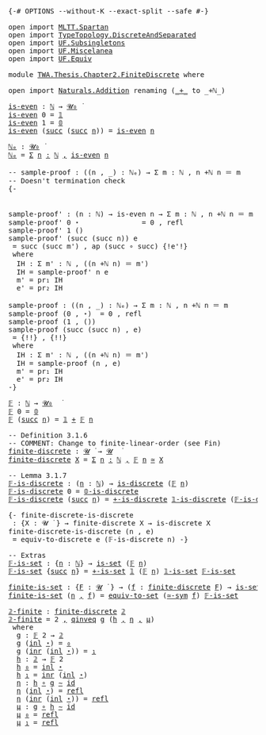 <pre class="Agda">
<a id="10" class="Symbol">{-#</a> <a id="14" class="Keyword">OPTIONS</a> <a id="22" class="Pragma">--without-K</a> <a id="34" class="Pragma">--exact-split</a> <a id="48" class="Pragma">--safe</a> <a id="55" class="Symbol">#-}</a>

<a id="60" class="Keyword">open</a> <a id="65" class="Keyword">import</a> <a id="72" href="MLTT.Spartan.html" class="Module">MLTT.Spartan</a>
<a id="85" class="Keyword">open</a> <a id="90" class="Keyword">import</a> <a id="97" href="TypeTopology.DiscreteAndSeparated.html" class="Module">TypeTopology.DiscreteAndSeparated</a>
<a id="131" class="Keyword">open</a> <a id="136" class="Keyword">import</a> <a id="143" href="UF.Subsingletons.html" class="Module">UF.Subsingletons</a>
<a id="160" class="Keyword">open</a> <a id="165" class="Keyword">import</a> <a id="172" href="UF.Miscelanea.html" class="Module">UF.Miscelanea</a>
<a id="186" class="Keyword">open</a> <a id="191" class="Keyword">import</a> <a id="198" href="UF.Equiv.html" class="Module">UF.Equiv</a>

<a id="208" class="Keyword">module</a> <a id="215" href="TWA.Thesis.Chapter2.FiniteDiscrete.html" class="Module">TWA.Thesis.Chapter2.FiniteDiscrete</a> <a id="250" class="Keyword">where</a>

<a id="257" class="Keyword">open</a> <a id="262" class="Keyword">import</a> <a id="269" href="Naturals.Addition.html" class="Module">Naturals.Addition</a> <a id="287" class="Keyword">renaming</a> <a id="296" class="Symbol">(</a><a id="297" href="Naturals.Addition.html#241" class="Primitive Operator">_+_</a> <a id="301" class="Symbol">to</a> <a id="304" class="Primitive Operator">_+ℕ_</a><a id="308" class="Symbol">)</a>

<a id="is-even"></a><a id="311" href="TWA.Thesis.Chapter2.FiniteDiscrete.html#311" class="Function">is-even</a> <a id="319" class="Symbol">:</a> <a id="321" href="MLTT.Natural-Numbers-Type.html#110" class="Datatype">ℕ</a> <a id="323" class="Symbol">→</a> <a id="325" href="Agda.Primitive.html#758" class="Primitive">𝓤₀</a> <a id="328" href="MLTT.Universes.html#408" class="Function Operator">̇</a>
<a id="330" href="TWA.Thesis.Chapter2.FiniteDiscrete.html#311" class="Function">is-even</a> <a id="338" class="Number">0</a> <a id="340" class="Symbol">=</a> <a id="342" href="MLTT.Unit.html#143" class="Record">𝟙</a>
<a id="344" href="TWA.Thesis.Chapter2.FiniteDiscrete.html#311" class="Function">is-even</a> <a id="352" class="Number">1</a> <a id="354" class="Symbol">=</a> <a id="356" href="MLTT.Empty-Type.html#135" class="Datatype">𝟘</a>
<a id="358" href="TWA.Thesis.Chapter2.FiniteDiscrete.html#311" class="Function">is-even</a> <a id="366" class="Symbol">(</a><a id="367" href="MLTT.Natural-Numbers-Type.html#137" class="InductiveConstructor">succ</a> <a id="372" class="Symbol">(</a><a id="373" href="MLTT.Natural-Numbers-Type.html#137" class="InductiveConstructor">succ</a> <a id="378" href="TWA.Thesis.Chapter2.FiniteDiscrete.html#378" class="Bound">n</a><a id="379" class="Symbol">))</a> <a id="382" class="Symbol">=</a> <a id="384" href="TWA.Thesis.Chapter2.FiniteDiscrete.html#311" class="Function">is-even</a> <a id="392" href="TWA.Thesis.Chapter2.FiniteDiscrete.html#378" class="Bound">n</a>

<a id="ℕₑ"></a><a id="395" href="TWA.Thesis.Chapter2.FiniteDiscrete.html#395" class="Function">ℕₑ</a> <a id="398" class="Symbol">:</a> <a id="400" href="Agda.Primitive.html#758" class="Primitive">𝓤₀</a> <a id="403" href="MLTT.Universes.html#408" class="Function Operator">̇</a>
<a id="405" href="TWA.Thesis.Chapter2.FiniteDiscrete.html#395" class="Function">ℕₑ</a> <a id="408" class="Symbol">=</a> <a id="410" href="MLTT.Sigma.html#437" class="Function">Σ</a> <a id="412" href="TWA.Thesis.Chapter2.FiniteDiscrete.html#412" class="Bound">n</a> <a id="414" href="MLTT.Sigma.html#437" class="Function">꞉</a> <a id="416" href="MLTT.Natural-Numbers-Type.html#110" class="Datatype">ℕ</a> <a id="418" href="MLTT.Sigma.html#437" class="Function">,</a> <a id="420" href="TWA.Thesis.Chapter2.FiniteDiscrete.html#311" class="Function">is-even</a> <a id="428" href="TWA.Thesis.Chapter2.FiniteDiscrete.html#412" class="Bound">n</a>

<a id="431" class="Comment">-- sample-proof : ((n , _) : ℕₑ) → Σ m ꞉ ℕ , n +ℕ n ＝ m </a>
<a id="488" class="Comment">-- Doesn&#39;t termination check</a>
<a id="517" class="Comment">{-


sample-proof&#39; : (n : ℕ) → is-even n → Σ m ꞉ ℕ , n +ℕ n ＝ m 
sample-proof&#39; 0 ⋆               = 0 , refl
sample-proof&#39; 1 ()
sample-proof&#39; (succ (succ n)) e
 = succ (succ m&#39;) , ap (succ ∘ succ) {!e&#39;!}
 where
  IH : Σ m&#39; ꞉ ℕ , ((n +ℕ n) ＝ m&#39;)
  IH = sample-proof&#39; n e
  m&#39; = pr₁ IH
  e&#39; = pr₂ IH

sample-proof : ((n , _) : ℕₑ) → Σ m ꞉ ℕ , n +ℕ n ＝ m 
sample-proof (0 , ⋆)  = 0 , refl
sample-proof (1 , ())
sample-proof (succ (succ n) , e)
 = {!!} , {!!}
 where
  IH : Σ m&#39; ꞉ ℕ , ((n +ℕ n) ＝ m&#39;)
  IH = sample-proof (n , e)
  m&#39; = pr₁ IH
  e&#39; = pr₂ IH
-}</a>

<a id="𝔽"></a><a id="1073" href="TWA.Thesis.Chapter2.FiniteDiscrete.html#1073" class="Function">𝔽</a> <a id="1075" class="Symbol">:</a> <a id="1077" href="MLTT.Natural-Numbers-Type.html#110" class="Datatype">ℕ</a> <a id="1079" class="Symbol">→</a> <a id="1081" href="Agda.Primitive.html#758" class="Primitive">𝓤₀</a>  <a id="1085" href="MLTT.Universes.html#408" class="Function Operator">̇</a>
<a id="1087" href="TWA.Thesis.Chapter2.FiniteDiscrete.html#1073" class="Function">𝔽</a> <a id="1089" class="Number">0</a> <a id="1091" class="Symbol">=</a> <a id="1093" href="MLTT.Empty-Type.html#135" class="Datatype">𝟘</a>
<a id="1095" href="TWA.Thesis.Chapter2.FiniteDiscrete.html#1073" class="Function">𝔽</a> <a id="1097" class="Symbol">(</a><a id="1098" href="MLTT.Natural-Numbers-Type.html#137" class="InductiveConstructor">succ</a> <a id="1103" href="TWA.Thesis.Chapter2.FiniteDiscrete.html#1103" class="Bound">n</a><a id="1104" class="Symbol">)</a> <a id="1106" class="Symbol">=</a> <a id="1108" href="MLTT.Unit.html#143" class="Record">𝟙</a> <a id="1110" href="MLTT.Plus-Type.html#134" class="Datatype Operator">+</a> <a id="1112" href="TWA.Thesis.Chapter2.FiniteDiscrete.html#1073" class="Function">𝔽</a> <a id="1114" href="TWA.Thesis.Chapter2.FiniteDiscrete.html#1103" class="Bound">n</a>

<a id="1117" class="Comment">-- Definition 3.1.6</a>
<a id="1137" class="Comment">-- COMMENT: Change to finite-linear-order (see Fin)</a>
<a id="finite-discrete"></a><a id="1189" href="TWA.Thesis.Chapter2.FiniteDiscrete.html#1189" class="Function">finite-discrete</a> <a id="1205" class="Symbol">:</a> <a id="1207" href="MLTT.Universes.html#265" class="Generalizable">𝓤</a> <a id="1209" href="MLTT.Universes.html#408" class="Function Operator">̇</a> <a id="1211" class="Symbol">→</a> <a id="1213" href="MLTT.Universes.html#265" class="Generalizable">𝓤</a>  <a id="1216" href="MLTT.Universes.html#408" class="Function Operator">̇</a>
<a id="1218" href="TWA.Thesis.Chapter2.FiniteDiscrete.html#1189" class="Function">finite-discrete</a> <a id="1234" href="TWA.Thesis.Chapter2.FiniteDiscrete.html#1234" class="Bound">X</a> <a id="1236" class="Symbol">=</a> <a id="1238" href="MLTT.Sigma.html#437" class="Function">Σ</a> <a id="1240" href="TWA.Thesis.Chapter2.FiniteDiscrete.html#1240" class="Bound">n</a> <a id="1242" href="MLTT.Sigma.html#437" class="Function">꞉</a> <a id="1244" href="MLTT.Natural-Numbers-Type.html#110" class="Datatype">ℕ</a> <a id="1246" href="MLTT.Sigma.html#437" class="Function">,</a> <a id="1248" href="TWA.Thesis.Chapter2.FiniteDiscrete.html#1073" class="Function">𝔽</a> <a id="1250" href="TWA.Thesis.Chapter2.FiniteDiscrete.html#1240" class="Bound">n</a> <a id="1252" href="UF.Equiv.html#1267" class="Function Operator">≃</a> <a id="1254" href="TWA.Thesis.Chapter2.FiniteDiscrete.html#1234" class="Bound">X</a>

<a id="1257" class="Comment">-- Lemma 3.1.7</a>
<a id="𝔽-is-discrete"></a><a id="1272" href="TWA.Thesis.Chapter2.FiniteDiscrete.html#1272" class="Function">𝔽-is-discrete</a> <a id="1286" class="Symbol">:</a> <a id="1288" class="Symbol">(</a><a id="1289" href="TWA.Thesis.Chapter2.FiniteDiscrete.html#1289" class="Bound">n</a> <a id="1291" class="Symbol">:</a> <a id="1293" href="MLTT.Natural-Numbers-Type.html#110" class="Datatype">ℕ</a><a id="1294" class="Symbol">)</a> <a id="1296" class="Symbol">→</a> <a id="1298" href="TypeTopology.DiscreteAndSeparated.html#1467" class="Function">is-discrete</a> <a id="1310" class="Symbol">(</a><a id="1311" href="TWA.Thesis.Chapter2.FiniteDiscrete.html#1073" class="Function">𝔽</a> <a id="1313" href="TWA.Thesis.Chapter2.FiniteDiscrete.html#1289" class="Bound">n</a><a id="1314" class="Symbol">)</a>
<a id="1316" href="TWA.Thesis.Chapter2.FiniteDiscrete.html#1272" class="Function">𝔽-is-discrete</a> <a id="1330" class="Number">0</a> <a id="1332" class="Symbol">=</a> <a id="1334" href="TypeTopology.DiscreteAndSeparated.html#1678" class="Function">𝟘-is-discrete</a>
<a id="1348" href="TWA.Thesis.Chapter2.FiniteDiscrete.html#1272" class="Function">𝔽-is-discrete</a> <a id="1362" class="Symbol">(</a><a id="1363" href="MLTT.Natural-Numbers-Type.html#137" class="InductiveConstructor">succ</a> <a id="1368" href="TWA.Thesis.Chapter2.FiniteDiscrete.html#1368" class="Bound">n</a><a id="1369" class="Symbol">)</a> <a id="1371" class="Symbol">=</a> <a id="1373" href="TypeTopology.DiscreteAndSeparated.html#3286" class="Function">+-is-discrete</a> <a id="1387" href="TypeTopology.DiscreteAndSeparated.html#1760" class="Function">𝟙-is-discrete</a> <a id="1401" class="Symbol">(</a><a id="1402" href="TWA.Thesis.Chapter2.FiniteDiscrete.html#1272" class="Function">𝔽-is-discrete</a> <a id="1416" href="TWA.Thesis.Chapter2.FiniteDiscrete.html#1368" class="Bound">n</a><a id="1417" class="Symbol">)</a>

<a id="1420" class="Comment">{- finite-discrete-is-discrete
 : {X : 𝓤 ̇ } → finite-discrete X → is-discrete X
finite-discrete-is-discrete (n , e)
 = equiv-to-discrete e (𝔽-is-discrete n) -}</a>

<a id="1582" class="Comment">-- Extras</a>
<a id="𝔽-is-set"></a><a id="1592" href="TWA.Thesis.Chapter2.FiniteDiscrete.html#1592" class="Function">𝔽-is-set</a> <a id="1601" class="Symbol">:</a> <a id="1603" class="Symbol">{</a><a id="1604" href="TWA.Thesis.Chapter2.FiniteDiscrete.html#1604" class="Bound">n</a> <a id="1606" class="Symbol">:</a> <a id="1608" href="MLTT.Natural-Numbers-Type.html#110" class="Datatype">ℕ</a><a id="1609" class="Symbol">}</a> <a id="1611" class="Symbol">→</a> <a id="1613" href="UF.Subsingletons.html#3225" class="Function">is-set</a> <a id="1620" class="Symbol">(</a><a id="1621" href="TWA.Thesis.Chapter2.FiniteDiscrete.html#1073" class="Function">𝔽</a> <a id="1623" href="TWA.Thesis.Chapter2.FiniteDiscrete.html#1604" class="Bound">n</a><a id="1624" class="Symbol">)</a>
<a id="1626" href="TWA.Thesis.Chapter2.FiniteDiscrete.html#1592" class="Function">𝔽-is-set</a> <a id="1635" class="Symbol">{</a><a id="1636" href="MLTT.Natural-Numbers-Type.html#137" class="InductiveConstructor">succ</a> <a id="1641" href="TWA.Thesis.Chapter2.FiniteDiscrete.html#1641" class="Bound">n</a><a id="1642" class="Symbol">}</a> <a id="1644" class="Symbol">=</a> <a id="1646" href="UF.Subsingletons.html#12824" class="Function">+-is-set</a> <a id="1655" href="MLTT.Unit.html#143" class="Record">𝟙</a> <a id="1657" class="Symbol">(</a><a id="1658" href="TWA.Thesis.Chapter2.FiniteDiscrete.html#1073" class="Function">𝔽</a> <a id="1660" href="TWA.Thesis.Chapter2.FiniteDiscrete.html#1641" class="Bound">n</a><a id="1661" class="Symbol">)</a> <a id="1663" href="UF.Miscelanea.html#6351" class="Function">𝟙-is-set</a> <a id="1672" href="TWA.Thesis.Chapter2.FiniteDiscrete.html#1592" class="Function">𝔽-is-set</a>

<a id="finite-is-set"></a><a id="1682" href="TWA.Thesis.Chapter2.FiniteDiscrete.html#1682" class="Function">finite-is-set</a> <a id="1696" class="Symbol">:</a> <a id="1698" class="Symbol">{</a><a id="1699" href="TWA.Thesis.Chapter2.FiniteDiscrete.html#1699" class="Bound">F</a> <a id="1701" class="Symbol">:</a> <a id="1703" href="MLTT.Universes.html#265" class="Generalizable">𝓤</a> <a id="1705" href="MLTT.Universes.html#408" class="Function Operator">̇</a> <a id="1707" class="Symbol">}</a> <a id="1709" class="Symbol">→</a> <a id="1711" class="Symbol">(</a><a id="1712" href="TWA.Thesis.Chapter2.FiniteDiscrete.html#1712" class="Bound">f</a> <a id="1714" class="Symbol">:</a> <a id="1716" href="TWA.Thesis.Chapter2.FiniteDiscrete.html#1189" class="Function">finite-discrete</a> <a id="1732" href="TWA.Thesis.Chapter2.FiniteDiscrete.html#1699" class="Bound">F</a><a id="1733" class="Symbol">)</a> <a id="1735" class="Symbol">→</a> <a id="1737" href="UF.Subsingletons.html#3225" class="Function">is-set</a> <a id="1744" href="TWA.Thesis.Chapter2.FiniteDiscrete.html#1699" class="Bound">F</a>
<a id="1746" href="TWA.Thesis.Chapter2.FiniteDiscrete.html#1682" class="Function">finite-is-set</a> <a id="1760" class="Symbol">(</a><a id="1761" href="TWA.Thesis.Chapter2.FiniteDiscrete.html#1761" class="Bound">n</a> <a id="1763" href="MLTT.Sigma.html#409" class="InductiveConstructor Operator">,</a> <a id="1765" href="TWA.Thesis.Chapter2.FiniteDiscrete.html#1765" class="Bound">f</a><a id="1766" class="Symbol">)</a> <a id="1768" class="Symbol">=</a> <a id="1770" href="UF.Equiv.html#22137" class="Function">equiv-to-set</a> <a id="1783" class="Symbol">(</a><a id="1784" href="UF.Equiv.html#7278" class="Function">≃-sym</a> <a id="1790" href="TWA.Thesis.Chapter2.FiniteDiscrete.html#1765" class="Bound">f</a><a id="1791" class="Symbol">)</a> <a id="1793" href="TWA.Thesis.Chapter2.FiniteDiscrete.html#1592" class="Function">𝔽-is-set</a>

<a id="𝟚-finite"></a><a id="1803" href="TWA.Thesis.Chapter2.FiniteDiscrete.html#1803" class="Function">𝟚-finite</a> <a id="1812" class="Symbol">:</a> <a id="1814" href="TWA.Thesis.Chapter2.FiniteDiscrete.html#1189" class="Function">finite-discrete</a> <a id="1830" href="MLTT.Two.html#138" class="Datatype">𝟚</a>
<a id="1832" href="TWA.Thesis.Chapter2.FiniteDiscrete.html#1803" class="Function">𝟚-finite</a> <a id="1841" class="Symbol">=</a> <a id="1843" class="Number">2</a> <a id="1845" href="MLTT.Sigma.html#409" class="InductiveConstructor Operator">,</a> <a id="1847" href="UF.Equiv.html#6708" class="Function">qinveq</a> <a id="1854" href="TWA.Thesis.Chapter2.FiniteDiscrete.html#1877" class="Function">g</a> <a id="1856" class="Symbol">(</a><a id="1857" href="TWA.Thesis.Chapter2.FiniteDiscrete.html#1929" class="Function">h</a> <a id="1859" href="MLTT.Sigma.html#409" class="InductiveConstructor Operator">,</a> <a id="1861" href="TWA.Thesis.Chapter2.FiniteDiscrete.html#1977" class="Function">η</a> <a id="1863" href="MLTT.Sigma.html#409" class="InductiveConstructor Operator">,</a> <a id="1865" href="TWA.Thesis.Chapter2.FiniteDiscrete.html#2038" class="Function">μ</a><a id="1866" class="Symbol">)</a>
 <a id="1869" class="Keyword">where</a>
  <a id="1877" href="TWA.Thesis.Chapter2.FiniteDiscrete.html#1877" class="Function">g</a> <a id="1879" class="Symbol">:</a> <a id="1881" href="TWA.Thesis.Chapter2.FiniteDiscrete.html#1073" class="Function">𝔽</a> <a id="1883" class="Number">2</a> <a id="1885" class="Symbol">→</a> <a id="1887" href="MLTT.Two.html#138" class="Datatype">𝟚</a>
  <a id="1891" href="TWA.Thesis.Chapter2.FiniteDiscrete.html#1877" class="Function">g</a> <a id="1893" class="Symbol">(</a><a id="1894" href="MLTT.Plus-Type.html#184" class="InductiveConstructor">inl</a> <a id="1898" href="MLTT.Unit.html#176" class="InductiveConstructor">⋆</a><a id="1899" class="Symbol">)</a> <a id="1901" class="Symbol">=</a> <a id="1903" href="MLTT.Two.html#154" class="InductiveConstructor">₀</a>
  <a id="1907" href="TWA.Thesis.Chapter2.FiniteDiscrete.html#1877" class="Function">g</a> <a id="1909" class="Symbol">(</a><a id="1910" href="MLTT.Plus-Type.html#201" class="InductiveConstructor">inr</a> <a id="1914" class="Symbol">(</a><a id="1915" href="MLTT.Plus-Type.html#184" class="InductiveConstructor">inl</a> <a id="1919" href="MLTT.Unit.html#176" class="InductiveConstructor">⋆</a><a id="1920" class="Symbol">))</a> <a id="1923" class="Symbol">=</a> <a id="1925" href="MLTT.Two.html#161" class="InductiveConstructor">₁</a>
  <a id="1929" href="TWA.Thesis.Chapter2.FiniteDiscrete.html#1929" class="Function">h</a> <a id="1931" class="Symbol">:</a> <a id="1933" href="MLTT.Two.html#138" class="Datatype">𝟚</a> <a id="1935" class="Symbol">→</a> <a id="1937" href="TWA.Thesis.Chapter2.FiniteDiscrete.html#1073" class="Function">𝔽</a> <a id="1939" class="Number">2</a>
  <a id="1943" href="TWA.Thesis.Chapter2.FiniteDiscrete.html#1929" class="Function">h</a> <a id="1945" href="MLTT.Two.html#154" class="InductiveConstructor">₀</a> <a id="1947" class="Symbol">=</a> <a id="1949" href="MLTT.Plus-Type.html#184" class="InductiveConstructor">inl</a> <a id="1953" href="MLTT.Unit.html#176" class="InductiveConstructor">⋆</a>
  <a id="1957" href="TWA.Thesis.Chapter2.FiniteDiscrete.html#1929" class="Function">h</a> <a id="1959" href="MLTT.Two.html#161" class="InductiveConstructor">₁</a> <a id="1961" class="Symbol">=</a> <a id="1963" href="MLTT.Plus-Type.html#201" class="InductiveConstructor">inr</a> <a id="1967" class="Symbol">(</a><a id="1968" href="MLTT.Plus-Type.html#184" class="InductiveConstructor">inl</a> <a id="1972" href="MLTT.Unit.html#176" class="InductiveConstructor">⋆</a><a id="1973" class="Symbol">)</a>
  <a id="1977" href="TWA.Thesis.Chapter2.FiniteDiscrete.html#1977" class="Function">η</a> <a id="1979" class="Symbol">:</a> <a id="1981" href="TWA.Thesis.Chapter2.FiniteDiscrete.html#1929" class="Function">h</a> <a id="1983" href="MLTT.Pi.html#527" class="Function Operator">∘</a> <a id="1985" href="TWA.Thesis.Chapter2.FiniteDiscrete.html#1877" class="Function">g</a> <a id="1987" href="MLTT.Id.html#1382" class="Function Operator">∼</a> <a id="1989" href="MLTT.Pi.html#458" class="Function">id</a>
  <a id="1994" href="TWA.Thesis.Chapter2.FiniteDiscrete.html#1977" class="Function">η</a> <a id="1996" class="Symbol">(</a><a id="1997" href="MLTT.Plus-Type.html#184" class="InductiveConstructor">inl</a> <a id="2001" href="MLTT.Unit.html#176" class="InductiveConstructor">⋆</a><a id="2002" class="Symbol">)</a> <a id="2004" class="Symbol">=</a> <a id="2006" href="MLTT.Identity-Type.html#172" class="InductiveConstructor">refl</a>
  <a id="2013" href="TWA.Thesis.Chapter2.FiniteDiscrete.html#1977" class="Function">η</a> <a id="2015" class="Symbol">(</a><a id="2016" href="MLTT.Plus-Type.html#201" class="InductiveConstructor">inr</a> <a id="2020" class="Symbol">(</a><a id="2021" href="MLTT.Plus-Type.html#184" class="InductiveConstructor">inl</a> <a id="2025" href="MLTT.Unit.html#176" class="InductiveConstructor">⋆</a><a id="2026" class="Symbol">))</a> <a id="2029" class="Symbol">=</a> <a id="2031" href="MLTT.Identity-Type.html#172" class="InductiveConstructor">refl</a>
  <a id="2038" href="TWA.Thesis.Chapter2.FiniteDiscrete.html#2038" class="Function">μ</a> <a id="2040" class="Symbol">:</a> <a id="2042" href="TWA.Thesis.Chapter2.FiniteDiscrete.html#1877" class="Function">g</a> <a id="2044" href="MLTT.Pi.html#527" class="Function Operator">∘</a> <a id="2046" href="TWA.Thesis.Chapter2.FiniteDiscrete.html#1929" class="Function">h</a> <a id="2048" href="MLTT.Id.html#1382" class="Function Operator">∼</a> <a id="2050" href="MLTT.Pi.html#458" class="Function">id</a>
  <a id="2055" href="TWA.Thesis.Chapter2.FiniteDiscrete.html#2038" class="Function">μ</a> <a id="2057" href="MLTT.Two.html#154" class="InductiveConstructor">₀</a> <a id="2059" class="Symbol">=</a> <a id="2061" href="MLTT.Identity-Type.html#172" class="InductiveConstructor">refl</a>
  <a id="2068" href="TWA.Thesis.Chapter2.FiniteDiscrete.html#2038" class="Function">μ</a> <a id="2070" href="MLTT.Two.html#161" class="InductiveConstructor">₁</a> <a id="2072" class="Symbol">=</a> <a id="2074" href="MLTT.Identity-Type.html#172" class="InductiveConstructor">refl</a>

</pre>